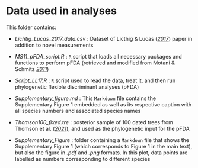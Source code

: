 # Data used in analyses

This folder contains:

- _Lichtig_Lucas_2017_data.csv_ : Dataset of Licthig & Lucas ([_2017_](https://doi.org/10.1016/j.palwor.2017.02.001)) paper in addition to novel measurements

- _MS11_pFDA_script.R_ : ```R``` script that loads all necessary packages and functions to perform pFDA (retrieved and modified from Motani & Schmitz [_2011_](https://doi.org/10.1111/j.1558-5646.2011.01271.x))
- _Script_LL17.R_ : ```R``` script used to read the data, treat it, and then run phylogenetic flexible discriminant analyses (pFDA)

- _Supplementary_figure.md_ : This ```Markdown``` file contains the Supplementary Figure 1 embedded as well as its respective caption with all species numbers and associated species names

- _Thomson100_fixed.tre_ : posterior sample of 100 dated trees from Thomson et al. ([_2021_](https://doi.org/10.1073/pnas.2012215118)), and used as the phylogenetic input for the pFDA

- _Supplementary_Figure_ : folder containing a ```Markdown``` file that shows the Supplementary Figure 1 (which corresponds to Figure 1 in the main text), but also the figure in _.pdf_ and _.png_ formats. In this plot, data points are labelled as numbers corresponding to different species
